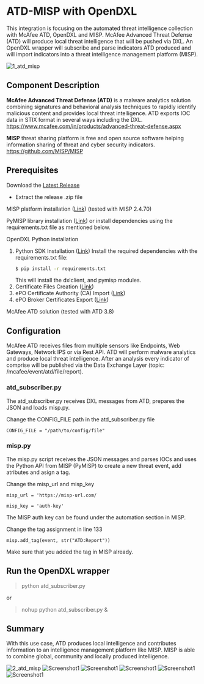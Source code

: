 # ATD-MISP with OpenDXL

This integration is focusing on the automated threat intelligence collection with McAfee ATD, OpenDXL and MISP.
McAfee Advanced Threat Defense (ATD) will produce local threat intelligence that will be pushed via DXL. 
An OpenDXL wrapper will subscribe and parse indicators ATD produced and will import indicators into a threat intelligence management platform (MISP). 

![1_atd_misp](https://cloud.githubusercontent.com/assets/25227268/25056477/5ac507f6-2169-11e7-87a9-87f251b9eab7.PNG)

## Component Description

**McAfee Advanced Threat Defense (ATD)** is a malware analytics solution combining signatures and behavioral analysis techniques to rapidly identify malicious content and provides local threat intelligence. ATD exports IOC data in STIX format in several ways including the DXL.
https://www.mcafee.com/in/products/advanced-threat-defense.aspx

**MISP** threat sharing platform is free and open source software helping information sharing of threat and cyber security indicators.
https://github.com/MISP/MISP

## Prerequisites

Download the [Latest Release](https://github.com/mohl1/OpenDXL-ATD-MISP/releases)
   * Extract the release .zip file
   
MISP platform installation ([Link](https://github.com/MISP/MISP)) (tested with MISP 2.4.70)

PyMISP library installation ([Link](https://github.com/CIRCL/PyMISP)) or install dependencies
using the requirements.txt file as mentioned below.

OpenDXL Python installation
1. Python SDK Installation ([Link](https://opendxl.github.io/opendxl-client-python/pydoc/installation.html))
    Install the required dependencies with the requirements.txt file:
    ```sh
    $ pip install -r requirements.txt
    ```
    This will install the dxlclient, and pymisp modules. 
2. Certificate Files Creation ([Link](https://opendxl.github.io/opendxl-client-python/pydoc/certcreation.html))
3. ePO Certificate Authority (CA) Import ([Link](https://opendxl.github.io/opendxl-client-python/pydoc/epocaimport.html))
4. ePO Broker Certificates Export ([Link](https://opendxl.github.io/opendxl-client-python/pydoc/epobrokercertsexport.html))

McAfee ATD solution (tested with ATD 3.8)

## Configuration
McAfee ATD receives files from multiple sensors like Endpoints, Web Gateways, Network IPS or via Rest API. ATD will perform malware analytics and produce local threat intelligence. After an analysis every indicator of comprise will be published via the Data Exchange Layer (topic: /mcafee/event/atd/file/report).

### atd_subscriber.py
The atd_subscriber.py receives DXL messages from ATD, prepares the JSON and loads misp.py.

Change the CONFIG_FILE path in the atd_subscriber.py file

`CONFIG_FILE = "/path/to/config/file"`

### misp.py
The misp.py script receives the JSON messages and parses IOCs and uses the Python API from MISP (PyMISP) to create a new threat event, add atributes and asign a tag.

Change the misp_url and misp_key

`misp_url = 'https://misp-url.com/`

`misp_key = 'auth-key'`

The MISP auth key can be found under the automation section in MISP.

Change the tag assignment in line 133

`misp.add_tag(event, str("ATD:Report"))`

Make sure that you added the tag in MISP already.

## Run the OpenDXL wrapper
> python atd_subscriber.py

or

> nohup python atd_subscriber.py &

## Summary
With this use case, ATD produces local intelligence and contributes information to an intelligence management platform like MISP.
MISP is able to combine global, community and locally produced intelligence.

![2_atd_misp](https://cloud.githubusercontent.com/assets/25227268/25057844/d5ded02a-2173-11e7-914d-422329a1bb51.PNG)
<img src="https://66.media.tumblr.com/b323da789262c09b7c5b135cd46dd6bb/tumblr_pllgi5VnuU1wnca1uo1_1280.png" alt="Screenshot1">
<img src="https://66.media.tumblr.com/b8745deee40b1068be5895ab1a063544/tumblr_pllgi5VnuU1wnca1uo2_1280.png" alt="Screenshot1">
<img src="https://66.media.tumblr.com/63856d859cba4d64053140d060137461/tumblr_pllgi5VnuU1wnca1uo3_1280.png" alt="Screenshot1">
<img src="https://66.media.tumblr.com/8b3df16ae586be9ca844f8a6b24850b6/tumblr_pllgi5VnuU1wnca1uo4_1280.png" alt="Screenshot1">
<img src="https://66.media.tumblr.com/45e2f7b02feb9e39e97d1599cb196184/tumblr_pllgi5VnuU1wnca1uo5_1280.png" alt="Screenshot1">
